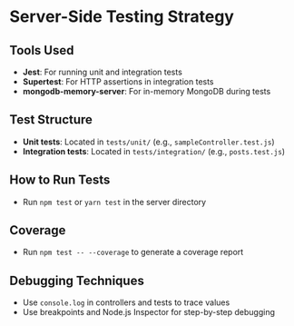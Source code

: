 # Server-Side Testing Strategy

## Tools Used
- **Jest**: For running unit and integration tests
- **Supertest**: For HTTP assertions in integration tests
- **mongodb-memory-server**: For in-memory MongoDB during tests

## Test Structure
- **Unit tests**: Located in `tests/unit/` (e.g., `sampleController.test.js`)
- **Integration tests**: Located in `tests/integration/` (e.g., `posts.test.js`)

## How to Run Tests
- Run `npm test` or `yarn test` in the server directory

## Coverage
- Run `npm test -- --coverage` to generate a coverage report

## Debugging Techniques
- Use `console.log` in controllers and tests to trace values
- Use breakpoints and Node.js Inspector for step-by-step debugging 